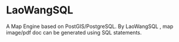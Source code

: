 # LaoWangSQL
A Map Engine based on PostGIS/PostgreSQL. By LaoWangSQL , map image/pdf doc can be generated using SQL statements.
